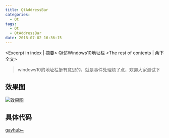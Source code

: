 ```yaml
---
title: QtAddressBar
categories:
  - Qt
tags:
  - Qt
  - QtAddressBar
date: 2018-07-02 16:36:15
---
```


<Excerpt in index | 摘要> 
Qt仿Windows10地址栏<!-- more -->
<The rest of contents | 余下全文>
> windows10的地址栏挺有意思的，就是事件处理烦了点，欢迎大家测试下

## 效果图
![效果图](https://upload-images.jianshu.io/upload_images/2756183-4a847e2d038b6bf6.gif?imageMogr2/auto-orient/strip)
## 具体代码
[gayhub~](https://github.com/Longxr/QtAddressBar)
